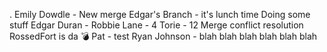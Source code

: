 .
Emily Dowdle - New merge
Edgar's Branch - it's lunch time
Doing some stuff
Edgar Duran -
Robbie Lane - 4
Torie - 12
Merge conflict resolution
RossedFort is da 💣
Pat - test
Ryan Johnson - blah blah blah blah blah blah
